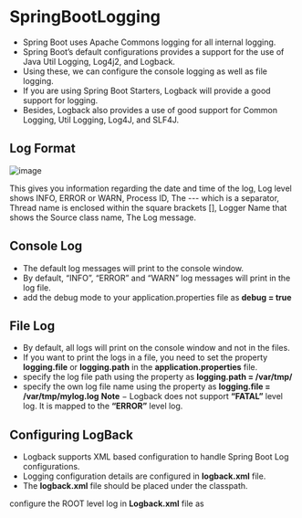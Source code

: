 # SpringBootLogging

- Spring Boot uses Apache Commons logging for all internal logging. 
- Spring Boot’s default configurations provides a support for the use of Java Util Logging, Log4j2, and Logback. 
- Using these, we can configure the console logging as well as file logging.
- If you are using Spring Boot Starters, Logback will provide a good support for logging. 
- Besides, Logback also provides a use of good support for Common Logging, Util Logging, Log4J, and SLF4J.

## Log Format

![image](https://user-images.githubusercontent.com/43011442/120165744-80742b80-c219-11eb-8802-4bdd33f15245.png)

This gives you information regarding the date and time of the log, Log level shows INFO, ERROR or WARN, Process ID, The --- which is a separator, Thread name is enclosed within the square brackets [], Logger Name that shows the Source class name, The Log message. 

## Console Log

- The default log messages will print to the console window. 
- By default, “INFO”, “ERROR” and “WARN” log messages will print in the log file.
- add the debug mode to your application.properties file as **debug = true**

## File Log

- By default, all logs will print on the console window and not in the files. 
- If you want to print the logs in a file, you need to set the property **logging.file** or **logging.path** in the **application.properties** file.
- specify the log file path using the property as **logging.path = /var/tmp/**
- specify the own log file name using the property as **logging.file = /var/tmp/mylog.log**
**Note** − Logback does not support **“FATAL”** level log. It is mapped to the **“ERROR”** level log.

## Configuring LogBack

- Logback supports XML based configuration to handle Spring Boot Log configurations. 
- Logging configuration details are configured in **logback.xml** file. 
- The **logback.xml** file should be placed under the classpath.

configure the ROOT level log in **Logback.xml** file as 

<?xml version = "1.0" encoding = "UTF-8"?>
<configuration>
   <root level = "INFO">
   </root>
</configuration>
